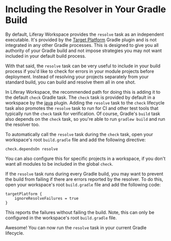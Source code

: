 # Including the Resolver in Your Gradle Build [](id=including-the-resolver-in-your-gradle-build)

By default, Liferay Workspace provides the `resolve` task as an independent
executable. It's provided by the
[Target Platform](/develop/reference/-/knowledge_base/7-0/target-platform-gradle-plugin)
Gradle plugin and is not integrated in any other Gradle processes. This is
designed to give you all authority of your Gradle build and not impose
strategies you may not want included in your default build process.

With that said, the `resolve` task can be very useful to include in your build
process if you'd like to check for errors in your module projects before
deployment. Instead of resolving your projects separately from your standard
build, you can build and resolve them all in one shot.

In Liferay Workspace, the recommended path for doing this is adding it to the
default `check` Gradle task. The `check` task is provided by default in a
workspace by the
[java](https://docs.gradle.org/current/userguide/java_plugin.html#_lifecycle_tasks)
plugin. Adding the `resolve` task to the `check` lifecycle task also promotes
the `resolve` task to run for CI and other test tools that typically run the
`check` task for verification. Of course, Gradle's `build` task also depends on
the `check` task, so you're able to run `gradlew build` and run the resolver
too.

To automatically call the `resolve` task during the `check` task, open your
workspace's root `build.gradle` file and add the following directive:

    check.dependsOn resolve

You can also configure this for specific projects in a workspace, if you don't
want all modules to be included in the global `check`.

If the `resolve` task runs during every Gradle build, you may want to prevent
the build from failing if there are errors reported by the resolver. To do this,
open your workspace's root `build.gradle` file and add the following code:

    targetPlatform {
        ignoreResolveFailures = true
    }

This reports the failures without failing the build. Note, this can only be
configured in the workspace's root `build.gradle` file.

Awesome! You can now run the `resolve` task in your current Gradle lifecycle.

